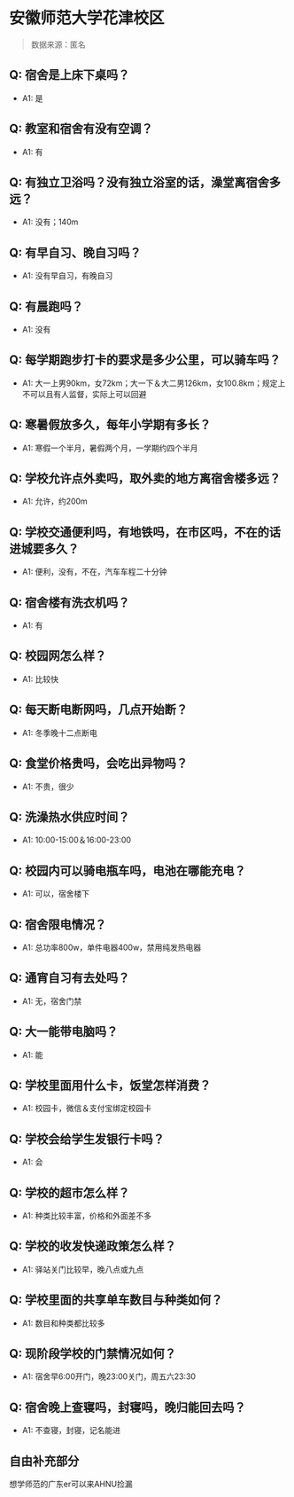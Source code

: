 # 安徽师范大学花津校区

> 数据来源：匿名

## Q: 宿舍是上床下桌吗？

- A1: 是

## Q: 教室和宿舍有没有空调？

- A1: 有

## Q: 有独立卫浴吗？没有独立浴室的话，澡堂离宿舍多远？

- A1: 没有；140m

## Q: 有早自习、晚自习吗？

- A1: 没有早自习，有晚自习

## Q: 有晨跑吗？

- A1: 没有

## Q: 每学期跑步打卡的要求是多少公里，可以骑车吗？

- A1: 大一上男90km，女72km；大一下＆大二男126km，女100.8km；规定上不可以且有人监督，实际上可以回避

## Q: 寒暑假放多久，每年小学期有多长？

- A1: 寒假一个半月，暑假两个月，一学期约四个半月

## Q: 学校允许点外卖吗，取外卖的地方离宿舍楼多远？

- A1: 允许，约200m

## Q: 学校交通便利吗，有地铁吗，在市区吗，不在的话进城要多久？

- A1: 便利，没有，不在，汽车车程二十分钟

## Q: 宿舍楼有洗衣机吗？

- A1: 有

## Q: 校园网怎么样？

- A1: 比较快

## Q: 每天断电断网吗，几点开始断？

- A1: 冬季晚十二点断电

## Q: 食堂价格贵吗，会吃出异物吗？

- A1: 不贵，很少

## Q: 洗澡热水供应时间？

- A1: 10:00-15:00＆16:00-23:00

## Q: 校园内可以骑电瓶车吗，电池在哪能充电？

- A1: 可以，宿舍楼下

## Q: 宿舍限电情况？

- A1: 总功率800w，单件电器400w，禁用纯发热电器

## Q: 通宵自习有去处吗？

- A1: 无，宿舍门禁

## Q: 大一能带电脑吗？

- A1: 能

## Q: 学校里面用什么卡，饭堂怎样消费？

- A1: 校园卡，微信＆支付宝绑定校园卡

## Q: 学校会给学生发银行卡吗？

- A1: 会

## Q: 学校的超市怎么样？

- A1: 种类比较丰富，价格和外面差不多

## Q: 学校的收发快递政策怎么样？

- A1: 驿站关门比较早，晚八点或九点

## Q: 学校里面的共享单车数目与种类如何？

- A1: 数目和种类都比较多

## Q: 现阶段学校的门禁情况如何？

- A1: 宿舍早6:00开门，晚23:00关门，周五六23:30

## Q: 宿舍晚上查寝吗，封寝吗，晚归能回去吗？

- A1: 不查寝，封寝，记名能进

## 自由补充部分

想学师范的广东er可以来AHNU捡漏